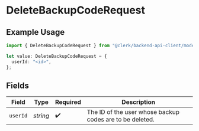 # DeleteBackupCodeRequest

## Example Usage

```typescript
import { DeleteBackupCodeRequest } from "@clerk/backend-api-client/models/operations";

let value: DeleteBackupCodeRequest = {
  userId: "<id>",
};
```

## Fields

| Field                                                    | Type                                                     | Required                                                 | Description                                              |
| -------------------------------------------------------- | -------------------------------------------------------- | -------------------------------------------------------- | -------------------------------------------------------- |
| `userId`                                                 | *string*                                                 | :heavy_check_mark:                                       | The ID of the user whose backup codes are to be deleted. |